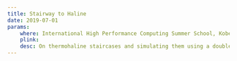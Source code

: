 ```yaml
---
title: Stairway to Haline
date: 2019-07-01
params:
    where: International High Performance Computing Summer School, Kobe, Japan
    plink:
    desc: On thermohaline staircases and simulating them using a double-diffusive convection code.
---
```

